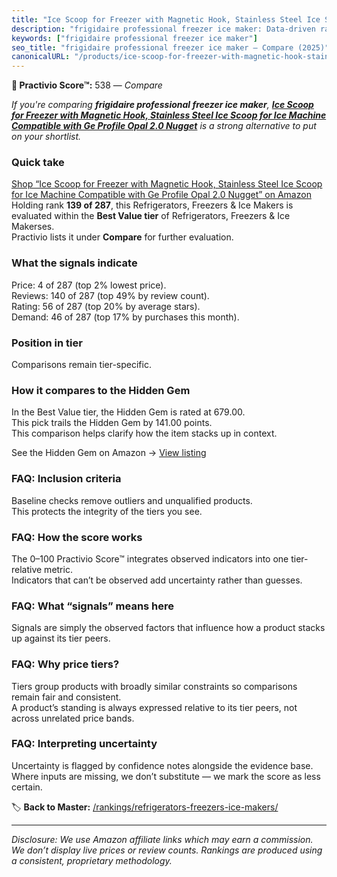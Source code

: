 ```yaml
---
title: "Ice Scoop for Freezer with Magnetic Hook, Stainless Steel Ice Scoop for Ice Machine Compatible with Ge Profile Opal 2.0 Nugget"
description: "frigidaire professional freezer ice maker: Data-driven ranking using the Practivio Score™. Positioned by quality, value, demand, findability, momentum."
keywords: ["frigidaire professional freezer ice maker"]
seo_title: "frigidaire professional freezer ice maker — Compare (2025)"
canonicalURL: "/products/ice-scoop-for-freezer-with-magnetic-hook-stainless-steel-ice-scoop-for-ice-machine-compatible-with-ge-profile-opal-20-nugget-B0DZ2NC16X/"
---
```


**🛒 Practivio Score™:** 538 — _Compare_


*If you're comparing **frigidaire professional freezer ice maker**, **[Ice Scoop for Freezer with Magnetic Hook, Stainless Steel Ice Scoop for Ice Machine Compatible with Ge Profile Opal 2.0 Nugget](https://www.amazon.com/dp/B0DZ2NC16X?tag=practivio-20)** is a strong alternative to put on your shortlist.*
### Quick take
[Shop “Ice Scoop for Freezer with Magnetic Hook, Stainless Steel Ice Scoop for Ice Machine Compatible with Ge Profile Opal 2.0 Nugget” on Amazon](https://www.amazon.com/dp/B0DZ2NC16X?tag=practivio-20)
Holding rank **139 of 287**, this Refrigerators, Freezers & Ice Makers is evaluated within the **Best Value tier** of Refrigerators, Freezers & Ice Makerses.  
Practivio lists it under **Compare** for further evaluation.

### What the signals indicate
Price: 4 of 287 (top 2% lowest price).  
Reviews: 140 of 287 (top 49% by review count).  
Rating: 56 of 287 (top 20% by average stars).  
Demand: 46 of 287 (top 17% by purchases this month).

### Position in tier
Comparisons remain tier-specific.

### How it compares to the Hidden Gem
In the Best Value tier, the Hidden Gem is rated at 679.00.  
This pick trails the Hidden Gem by 141.00 points.  
This comparison helps clarify how the item stacks up in context.  

See the Hidden Gem on Amazon → [View listing](https://www.amazon.com/dp/B07Y9S7L29?tag=practivio-20)

### FAQ: Inclusion criteria
Baseline checks remove outliers and unqualified products.  
This protects the integrity of the tiers you see.

### FAQ: How the score works
The 0–100 Practivio Score™ integrates observed indicators into one tier-relative metric.  
Indicators that can’t be observed add uncertainty rather than guesses.

### FAQ: What “signals” means here
Signals are simply the observed factors that influence how a product stacks up against its tier peers.

### FAQ: Why price tiers?
Tiers group products with broadly similar constraints so comparisons remain fair and consistent.  
A product’s standing is always expressed relative to its tier peers, not across unrelated price bands.

### FAQ: Interpreting uncertainty
Uncertainty is flagged by confidence notes alongside the evidence base.  
Where inputs are missing, we don’t substitute — we mark the score as less certain.

<!-- Missing template for Compare/CompareWithinPriceClass -->


🏷️ **Back to Master:** [/rankings/refrigerators-freezers-ice-makers/](/rankings/refrigerators-freezers-ice-makers/)

---
_Disclosure: We use Amazon affiliate links which may earn a commission. We don’t display live prices or review counts. Rankings are produced using a consistent, proprietary methodology._
